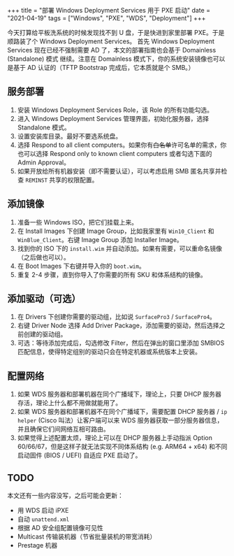 +++
title = "部署 Windows Deployment Services 用于 PXE 启动"
date = "2021-04-19"
tags = ["Windows", "PXE", "WDS", "Deployment"]
+++

今天打算给平板洗系统的时候发现找不到 U 盘，于是快进到家里部署 PXE。于是顺路装了个 Windows Deployment Services。
首先 Windows Deployment Services 现在已经不强制需要 AD 了，本文的部署指南也会基于 Domainless (Standalone) 模式
继续。注意在 Domainless 模式下，你的系统安装镜像也可以是基于 AD 认证的（TFTP Bootstrap 完成后，它本质就是个 SMB。）

## 服务部署

1. 安装 Windows Deployment Services Role，该 Role 的所有功能勾选。
2. 进入 Windows Deployment Services 管理界面，初始化服务器，选择 Standalone 模式。
3. 设置安装库目录。最好不要选系统盘。
4. 选择 Respond to all client computers。如果你有~~白名单~~许可名单的需求，你也可以选择 Respond only to known client computers 或者勾选下面的 Admin Approval。
5. 如果开放给所有机器安装（即不需要认证），可以考虑启用 SMB 匿名共享并检查 `REMINST` 共享的权限配置。

## 添加镜像

1. 准备一些 Windows ISO，把它们挂载上来。
2. 在 Install Images 下创建 Image Group，比如我家里有 `Win10_Client` 和 `WinBlue_Client`。右键 Image Group 添加 Installer Image。
3. 找到你的 ISO 下的 `install.wim` 并自动添加。如果有需要，可以重命名镜像（之后做也可以）。
4. 在 Boot Images 下右键并导入你的 `boot.wim`。
5. 重复 2-4 步骤，直到你导入了你需要的所有 SKU 和体系结构的镜像。

## 添加驱动（可选）

1. 在 Drivers 下创建你需要的驱动组，比如说 `SurfacePro3` / `SurfacePro4`。
2. 右键 Driver Node 选择 Add Driver Package，添加需要的驱动，然后选择之前创建的驱动组。
3. 可选：等待添加完成后，勾选修改 Filter，然后在弹出的窗口里添加 SMBIOS 匹配信息，使得特定组别的驱动只会在特定机器或系统版本上安装。

## 配置网络

1. 如果 WDS 服务器和部署机器在同个广播域下，理论上，只要 DHCP 服务器存活，理论上什么都不用做就能用了。
2. 如果 WDS 服务器和部署机器不在同个广播域下，需要配置 DHCP 服务器 / `ip helper` (Cisco 叫法）让客户端可以来 WDS 服务器获取一部分服务器信息，并且确保它们间网络互相可路由。
3. 如果觉得上述配置太烦，理论上可以在 DHCP 服务器上手动指派 Option 60/66/67，但是这样子就无法实现不同体系结构 (e.g. ARM64 + x64) 和不同启动固件 (BIOS / UEFI) 自适应 PXE 启动了。

## TODO

本文还有一些内容没写，之后可能会更新：

- 用 WDS 启动 iPXE
- 自动 `unattend.xml`
- 根据 AD 安全组配置镜像可见性
- Multicast 传输装机器（节省批量装机的带宽消耗）
- Prestage 机器
